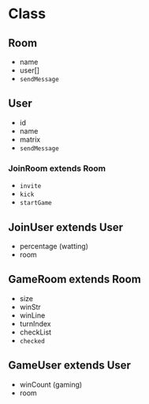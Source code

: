 # Class

## Room
- name
- user[]
- `sendMessage`

## User
- id
- name
- matrix
- `sendMessage`

### JoinRoom extends Room
- `invite`
- `kick`
- `startGame`

## JoinUser extends User
- percentage (watting)
- room

## GameRoom extends Room
- size
- winStr
- winLine
- turnIndex
- checkList
- `checked`

## GameUser extends User
- winCount (gaming)
- room